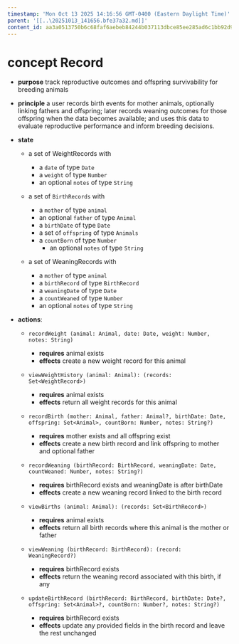 ```yaml
---
timestamp: 'Mon Oct 13 2025 14:16:56 GMT-0400 (Eastern Daylight Time)'
parent: '[[..\20251013_141656.bfe37a32.md]]'
content_id: aa3a0513750b6c68faf6aebeb84244b037113dbce85ee285ad6c1bb92d9db2a4
---
```


# concept Record

* **purpose** track reproductive outcomes and offspring survivability for breeding animals

* **principle**
  a user records birth events for mother animals, optionally linking fathers and offspring;
  later records weaning outcomes for those offspring when the data becomes available;
  and uses this data to evaluate reproductive performance and inform breeding decisions.

* **state**
  * a set of WeightRecords with
    * a `date` of type `Date`
    * a `weight` of type `Number`
    * an optional `notes` of type `String`

  * a set of `BirthRecords` with
    * a `mother` of type `animal`
    * an optional `father` of type `Animal`
    * a `birthDate` of type `Date`
    * a set of `offspring` of type `Animals`
    * a `countBorn` of type `Number`
      * an optional `notes` of type `String`

  * a set of WeaningRecords with
    * a `mother` of type `animal`
    * a `birthRecord` of type `BirthRecord`
    * a `weaningDate` of type `Date`
    * a `countWeaned` of type `Number`
    * an optional `notes` of type `String`

* **actions**:
  * `recordWeight (animal: Animal, date: Date, weight: Number, notes: String)`
    * **requires** animal exists
    * **effects** create a new weight record for this animal

  * `viewWeightHistory (animal: Animal): (records: Set<WeightRecord>)`
    * **requires** animal exists
    * **effects** return all weight records for this animal

  * `recordBirth (mother: Animal, father: Animal?, birthDate: Date, offspring: Set<Animal>, countBorn: Number, notes: String?)`
    * **requires** mother exists and all offspring exist
    * **effects** create a new birth record and link offspring to mother and optional father

  * `recordWeaning (birthRecord: BirthRecord, weaningDate: Date, countWeaned: Number, notes: String?)`
    * **requires** birthRecord exists and weaningDate is after birthDate
    * **effects** create a new weaning record linked to the birth record

  * `viewBirths (animal: Animal): (records: Set<BirthRecord>)`
    * **requires** animal exists
    * **effects** return all birth records where this animal is the mother or father

  * `viewWeaning (birthRecord: BirthRecord): (record: WeaningRecord?)`
    * **requires** birthRecord exists
    * **effects** return the weaning record associated with this birth, if any

  * `updateBirthRecord (birthRecord: BirthRecord, birthDate: Date?, offspring: Set<Animal>?, countBorn: Number?, notes: String?)`
    * **requires** birthRecord exists
    * **effects** update any provided fields in the birth record and leave the rest unchanged
